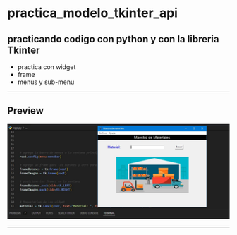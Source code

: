 # practica_modelo_tkinter_api
## practicando codigo con python y con la libreria Tkinter

- practica con widget
- frame
- menus y sub-menu

----
## Preview

![captura](https://github.com/eliasescalante/practica_modelo_tkinter_api/blob/main/Capture.JPG)

----
